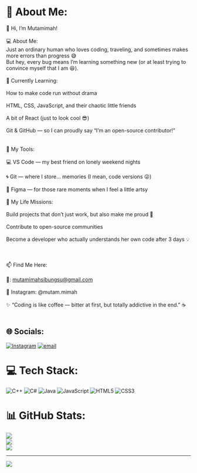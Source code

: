 # 💫 About Me:
👋 Hi, I’m Mutamimah!<br><br>💻 About Me:<br>Just an ordinary human who loves coding, traveling, and sometimes makes more errors than progress 😅<br>But hey, every bug means I’m learning something new (or at least trying to convince myself that I am 😆).<br><br>🚀 Currently Learning:<br><br>How to make code run without drama<br><br>HTML, CSS, JavaScript, and their chaotic little friends<br><br>A bit of React (just to look cool 😎)<br><br>Git & GitHub — so I can proudly say “I’m an open-source contributor!”<br><br><br>🧰 My Tools:<br><br>💻 VS Code — my best friend on lonely weekend nights<br><br>🌀 Git — where I store… memories (I mean, code versions 😜)<br><br>🎨 Figma — for those rare moments when I feel a little artsy<br><br>🎯 My Life Missions:<br><br>Build projects that don’t just work, but also make me proud 🚀<br><br>Contribute to open-source communities<br><br>Become a developer who actually understands her own code after 3 days 💡<br><br><br><br>📫 Find Me Here:<br><br>📧: mutamimahsibungsu@gmail.com<br><br>💬 Instagram: @mutam.mimah<br><br>✨ “Coding is like coffee — bitter at first, but totally addictive in the end.” ☕<br><br>


## 🌐 Socials:
[![Instagram](https://img.shields.io/badge/Instagram-%23E4405F.svg?logo=Instagram&logoColor=white)](https://instagram.com/@mutam.mimah) [![email](https://img.shields.io/badge/Email-D14836?logo=gmail&logoColor=white)](mailto:mutamimahsibungsu@gmail.com) 

# 💻 Tech Stack:
![C++](https://img.shields.io/badge/c++-%2300599C.svg?style=for-the-badge&logo=c%2B%2B&logoColor=white) ![C#](https://img.shields.io/badge/c%23-%23239120.svg?style=for-the-badge&logo=csharp&logoColor=white) ![Java](https://img.shields.io/badge/java-%23ED8B00.svg?style=for-the-badge&logo=openjdk&logoColor=white) ![JavaScript](https://img.shields.io/badge/javascript-%23323330.svg?style=for-the-badge&logo=javascript&logoColor=%23F7DF1E) ![HTML5](https://img.shields.io/badge/html5-%23E34F26.svg?style=for-the-badge&logo=html5&logoColor=white) ![CSS3](https://img.shields.io/badge/css3-%231572B6.svg?style=for-the-badge&logo=css3&logoColor=white)
# 📊 GitHub Stats:
![](https://github-readme-stats.vercel.app/api?username=web-mutamimah&theme=dark&hide_border=false&include_all_commits=false&count_private=false)<br/>
![](https://nirzak-streak-stats.vercel.app/?user=web-mutamimah&theme=dark&hide_border=false)<br/>
![](https://github-readme-stats.vercel.app/api/top-langs/?username=web-mutamimah&theme=dark&hide_border=false&include_all_commits=false&count_private=false&layout=compact)

---
[![](https://visitcount.itsvg.in/api?id=web-mutamimah&icon=0&color=0)](https://visitcount.itsvg.in)

<!-- Proudly created with GPRM ( https://gprm.itsvg.in ) -->
